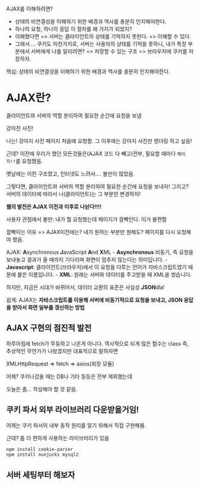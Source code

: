 AJAX를 이해하려면?

- 상태의 비연결성을 이해하기 위한 배경과 역사를 충분히 인지해야한다.
- 하나의 요청, 하나의 응답 이 절차를 왜 가지가 되었지?
- 이해했다면 => 서버는 클라이언트의 상태를 기억하지 못한다. => 이해할 수 있다.
- 그래서.... 쿠키도 마찬가지로, 서버는 사용자의 상태를 기억을 못하니, 내가 특정 부분에서
서버에게 나를 알리려면? => 저장할 수 있는 구조 => 브라우저에 쿠키를 저장하자.

핵심: 상태의 비연결성을 이해하기 위한 배경과 역사를 충분히 인지해야한다.

# AJAX란?

클라이언트와 서버의 역할 분리하여 필요한 순간에 요청을 보냄

강아진 사진!

나는! 강아지 사진 페이지 처음에 요청함.
그 이후에는 강아지 사진만 렌더링 하고 싶음!

근데? 이전에 우리가 했던 모든것들은(AJAX 코드 다 빼고)전부, 필요할 때마다
`페이지!!`를 요청했음.

옛날에는 이런 구조였고, 인터넷도 느려서.... 불만이 많았음.

그렇다면, 클라이언트와 서버의 역할 분리하여 필요한 순간에 요청을 보내자!
그리고? 서버의 데이터에 따라서 나(클라이언트)는 그 부분만 변경하자!

**웹의 발전은 AJAX 이전과 이후로 나뉜다!!!!**

사용자 관점에서 불만: 내가 뭘 요청했는데 페이지가 깜빡인다.
이거 불편함

깜빡이는 이유 => AJAX이전에는? 내가 원하는 부분만 원해도? 페이지를 다시 요청해야 했음.

AJAX: **A**synchronous **J**avaScript **A**nd **X**ML
    - **Asynchronous** 비동기, 즉 요청을 보내놓고 결과가 올 때까지 기다리며 화면이 멈추지 않는다는 의미입니다.
    - **Javascript**: 클라이언트(브라우저)에서 이 요청을 다루는 언어가 자바스크립트였기 때문에 붙은 이름입니다.
    - **XML**: 원래는 서버와 데이터를 주고받을 때 XML을 썼습니다.
  
  하지만, 지금은 시대가 바뀌어서, 데이터 교환의 표준은 사실상 **JSON**dla!

  쉽게: AJAX는 **자바스크립트를 이용해 서버에 비동기적으로 요청을 보내고, JSON 응답을 받아서 화면 일부를 갱신하는 방법**

  ## AJAX 구현의 점진적 발전

  하루아침에 fetch가 뚜둥하고 나온게 아니다.
  역사적으로 되게 많은 함수는 class 즉, 추상적인 무언가가 나왔겠지만
  대표적으로 말하자면

  XMLHttpRequest => fetch => axios(외장 모듈)
  
  어제? 쿠키나갔을 때는 DB나 기타 등등은 전부 제외했는데

  오늘은 좀... 작성해야 할 것 같음.

## 쿠키 파서 외부 라이브러리 다운받을거임!

어제는 쿠키 파서의 내부 동작 원리를 알기 위해서 직접 구현해봄.

근데? 좀 더 편하게 사용하는 라이브러리가 있음

```sh
npm install cookie-parser
npm install nunjucks mysql2
```

## 서버 세팅부터 해보자

